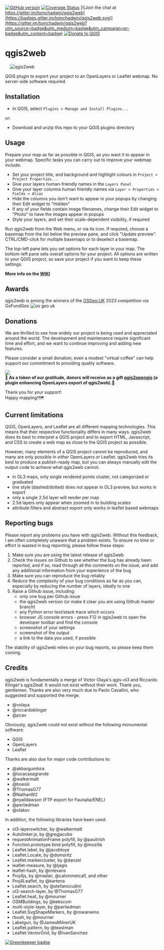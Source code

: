 [![GitHub version](https://badge.fury.io/gh/tomchadwin%2Fqgis2web.svg)](https://badge.fury.io/gh/tomchadwin%2Fqgis2web)
[![Coverage Status](https://coveralls.io/repos/github/tomchadwin/qgis2web/badge.svg?branch=master)](https://coveralls.io/github/tomchadwin/qgis2web?branch=master)
[![Join the chat at https://gitter.im/tomchadwin/qgis2web](https://badges.gitter.im/tomchadwin/qgis2web.svg)](https://gitter.im/tomchadwin/qgis2web?utm_source=badge&utm_medium=badge&utm_campaign=pr-badge&utm_content=badge)
[![Donate to QGIS](https://img.shields.io/badge/donate%20to-QGIS-green.svg)](http://qgis.org/en/site/getinvolved/donations.html)
<h1>qgis2web</h1>

&nbsp;&nbsp;&nbsp;&nbsp;![qgis2web](https://github.com/tomchadwin/qgis2web/blob/master/qgis2web.png)



<p>QGIS plugin to export your project to an OpenLayers or Leaflet webmap. No
server-side software required.</p>

<h2>Installation</h2>
<ul>
    <li>In QGIS, select <code>Plugins > Manage and Install Plugins...</code></li>
</ul>
<p>or:</p>
<ul>
    <li>Download and unzip this repo to your QGIS plugins directory</li>
</ul>

<h2>Usage</h2>
<p>Prepare your map as far as possible in QGIS, as you want it to appear in
your webmap. Specific tasks you can carry out to improve your webmap include:
</p>
<ul>
    <li>Set your project title, and background and highlight colours in 
        <code>Project > Project Properties...</code></li>
    <li>Give your layers human-friendly names in the <code>Layers Panel</code>
    </li>
    <li>Give your layer columns human friendly names via <code>Layer > Properties > Fields > Alias</code></li>
    <li>Hide the columns you don't want to appear in your popups by changing
        their Edit widget to "Hidden"</li>
    <li>If any of your fields contain image filenames, change their Edit
        widget to "Photo" to have the images appear in popups</li>
    <li>Style your layers, and set their scale-dependent visibility, if
        required</li>
</ul>
<p>Run qgis2web from the Web menu, or via its icon. If required, choose a
basemap from the list below the preview pane, and click "Update preview".
CTRL/CMD-click for multiple basemaps or to deselect a basemap.</p>
<p>The top-left pane lets you set options for each layer in your map. The
bottom-left pane sets overall options for your project. All options are written
to your QGIS project, so save your project if you want to keep these settings.

<b>More info on the [WIKI](https://github.com/tomchadwin/qgis2web/wiki)</b>
</p>

<h2>Awards</h2>

qgis2web is among the winners of the [OSGeo:UK](https://uk.osgeo.org/agm/agm2023minutes.html) 2023 competition via GoFundGeo
![os geo uk](https://github.com/tomchadwin/qgis2web/assets/89784373/275553ce-39bd-42b2-81d3-12e551ce1261)


<h2>Donations</h2>
We are thrilled to see how widely our project is being used and appreciated around the world. The development and maintenance require significant time and effort, and we want to continue improving and adding new features.

Please consider a small donation; even a modest "virtual coffee" can help support our commitment to providing quality software. 

[<img src="https://github.com/tomchadwin/qgis2web/assets/89784373/3bf8e193-e65e-4dc6-a189-a9e669f98b1e">](https://www.opengis.it/buy-me-a-coffee/)
</br><b>🎁 As a token of our gratitude, donors will receive as a gift [qgis2opengis](https://github.com/andreaordonselli/qgis2opengis) (a plugin enhancing OpenLayers export of qgis2web).🎁</b>

Thank you for your support!
</br>Happy mapping!🗺️

<h2>Current limitations</h2>
<p>QGIS, OpenLayers, and Leaflet are all different mapping technologies.
This means that their respective functionality differs in many ways. qgis2web
does its best to interpret a QGIS project and to export HTML, Javascript, and
CSS to create a web map as close to the QGIS project as possible.</p>
<p>However, many elements of a QGIS project cannot be reproduced, and many are
only possible in <em>either</em> OpenLayers <em>or</em> Leaflet. qgis2web
tries its best to produce a publish-ready map, but you can always manually edit
the output code to achieve what qgis2web cannot.</p>
<ul>
    <li>in OL3 maps, only single rendered points cluster, not categorized
        or graduated</li>
    <li>line style (dashed/dotted) does not appear in OL3 preview, but works in
        export</li>
    <li>only a single 2.5d layer will render per map</li>
    <li>2.5d layers only appear when zoomed in to building scales</li>
    <li>attribute filters and abstract export only works in leaflet based webmaps</li>
</ul>

<h2>Reporting bugs</h2>
<p>Please report any problems you have with qgis2web. Without this feedback, I
am often completely unaware that a problem exists. To ensure no time or effort
is wasted in bug reporting, please follow these steps:</p>
<ol>
    <li>Make sure you are using the latest release of qgis2web</li>
    <li>Check the issues on Github to see whether the bug has already been
        reported, and if so, read through all the comments on the issue, and
        add any additional information from your experience of the bug</li>
    <li>Make sure you can reproduce the bug reliably</li>
    <li>Reduce the complexity of your bug conditions as far as you can,
        especially by reducing the number of layers, ideally to one</li>
    <li>Raise a Github issue, including:
    <ul>
        <li>only one bug per Github issue</li>
        <li>the qgis2web version (or make it clear you are using Github master
            branch)</li>
        <li>any Python error text/stack trace which occurs</li>
        <li>browser JS console errors - press F12 in qgis2web to open the 
            developer toolbar and find the console</li>
        <li>screenshot of your settings</li>
        <li>screenshot of the output</li>
        <li>a link to the data you used, if possible</li>
    </ul></li>
</ol>
<p>The stability of qgis2web relies on your bug reports, so please keep them
coming.</p>

<h2>Credits</h2>
<p>qgis2web is fundamentally a merge of Victor Olaya's qgis-ol3 and Riccardo
Klinger's qgis2leaf. It would not exist without their work. Thank you,
gentlemen. Thanks are also very much due to Paolo Cavallini, who suggested
and supported the merge.</p>
<ul>
    <li>@volaya</li>
    <li>@riccardoklinger</li>
    <li>@pcav</li>
</ul>

<p>Obviously, qgis2web could not exist without the following monumental
software:</p>
<ul>
    <li>QGIS</li>
    <li>OpenLayers</li>
    <li>Leaflet</li>
</ul>

<p>Thanks are also due for major code contributions to:</p>
<ul>
    <li>@akbargumbira</li>
    <li>@lucacasagrande</li>
    <li>@walkermatt</li>
    <li>@boesiii</li>
    <li>@ThomasG77</li>
    <li>@NathanW2</li>
    <li>@nyalldawson (FTP export for Faunalia/ENEL)</li>
    <li>@perliedman</li>
    <li>@olakov</li>
</ul>

<p>In addition, the following libraries have been used:</p>
<ul>
    <li>ol3-layerswitcher, by @walkermatt</li>
    <li>Autolinker.js, by @gregjacobs</li>
    <li>requestAnimationFrame polyfill, by @paulirish</li>
    <li>Function.prototype.bind polyfill, by @mozilla</li>
    <li>Leaflet.label, by @jacobtoye</li>
    <li>Leaflet.Locate, by @domoritz</li>
    <li>Leaflet.markercluster, by @danzel</li>
    <li>leaflet-measure, by @ljagis</li>
    <li>leaflet-hash, by @mlevans</li>
    <li>Proj4js, by @madair, @calvinmetcalf, and other</li>
    <li>Proj4Leaflet, by @kartena</li>
    <li>Leaflet.search, by @stefanocudini</li>
    <li>ol3-search-layer, by @ThomasG77</li>
    <li>Leaflet.heat, by @mourner</li>
    <li>OSMBuildings, by @kekscom</li>
    <li>multi-style-layer, by @perliedman</li>
    <li>Leaflet.SvgShapeMarkers, by @rowanwins</li>
    <li>rbush, by @mourner</li>
    <li>Labelgun, by @JamesMilnerUK</li>
    <li>Leaflet.pattern, by @teastman</li>
    <li>Leaflet.VectorGrid, by @IvanSanchez</li>
</ul>


[![Greenkeeper badge](https://badges.greenkeeper.io/tomchadwin/qgis2web.svg)](https://greenkeeper.io/)
